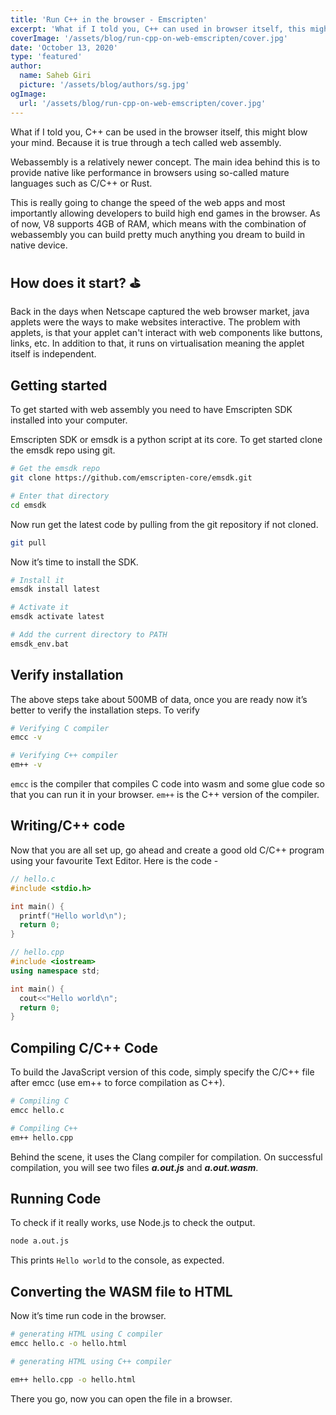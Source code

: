 ```yaml
---
title: 'Run C++ in the browser - Emscripten'
excerpt: 'What if I told you, C++ can used in browser itself, this might blows your mind. Because it is true through a tech called web assembly.'
coverImage: '/assets/blog/run-cpp-on-web-emscripten/cover.jpg'
date: 'October 13, 2020'
type: 'featured'
author:
  name: Saheb Giri
  picture: '/assets/blog/authors/sg.jpg'
ogImage:
  url: '/assets/blog/run-cpp-on-web-emscripten/cover.jpg'
---
```


What if I told you, C++ can be used in the browser itself, this might blow your mind. Because it is true through a tech called web assembly.

Webassembly is a relatively newer concept. The main idea behind this is to provide native like performance in browsers using so-called mature languages such as C/C++ or Rust.

This is really going to change the speed of the web apps and most importantly allowing developers to build high end games in the browser. As of now, V8 supports 4GB of RAM, which means with the combination of webassembly you can build pretty much anything you dream to build in native device.

## How does it start? ⛳

Back in the days when Netscape captured the web browser market, java applets were the ways to make websites interactive. The problem with applets, is that your applet can't interact with web components like buttons, links, etc. In addition to that, it runs on virtualisation meaning the applet itself is independent.

## Getting started

To get started with web assembly you need to have Emscripten SDK installed into your computer.

Emscripten SDK or emsdk is a python script at its core. To get started clone the emsdk repo using git.

```bash
# Get the emsdk repo
git clone https://github.com/emscripten-core/emsdk.git

# Enter that directory
cd emsdk
```

Now run get the latest code by pulling from the git repository if not cloned.

```bash
git pull
```

Now it’s time to install the SDK.

```bash
# Install it
emsdk install latest

# Activate it
emsdk activate latest

# Add the current directory to PATH
emsdk_env.bat

```

## Verify installation

The above steps take about 500MB of data, once you are ready now it’s better to verify the installation steps. To verify

```bash
# Verifying C compiler
emcc -v

# Verifying C++ compiler
em++ -v
```

`emcc` is the compiler that compiles C code into wasm and some glue code so that you can run it in your browser. `em++` is the C++ version of the compiler.

## Writing/C++ code

Now that you are all set up, go ahead and create a good old C/C++ program using your favourite Text Editor.
Here is the code -

```C
// hello.c
#include <stdio.h>

int main() {
  printf("Hello world\n");
  return 0;
}
```

```cpp
// hello.cpp
#include <iostream>
using namespace std;

int main() {
  cout<<"Hello world\n";
  return 0;
}
```

## Compiling C/C++ Code

To build the JavaScript version of this code, simply specify the C/C++ file after emcc (use em++ to force compilation as C++).

```bash
# Compiling C
emcc hello.c

# Compiling C++
em++ hello.cpp
```

Behind the scene, it uses the Clang compiler for compilation. On successful compilation, you will see two files **_a.out.js_** and **_a.out.wasm_**.

## Running Code

To check if it really works, use Node.js to check the output.

```bash
node a.out.js
```

This prints `Hello world` to the console, as expected.

## Converting the WASM file to HTML

Now it’s time run code in the browser.

```bash
# generating HTML using C compiler
emcc hello.c -o hello.html

# generating HTML using C++ compiler

em++ hello.cpp -o hello.html
```

There you go, now you can open the file in a browser.
